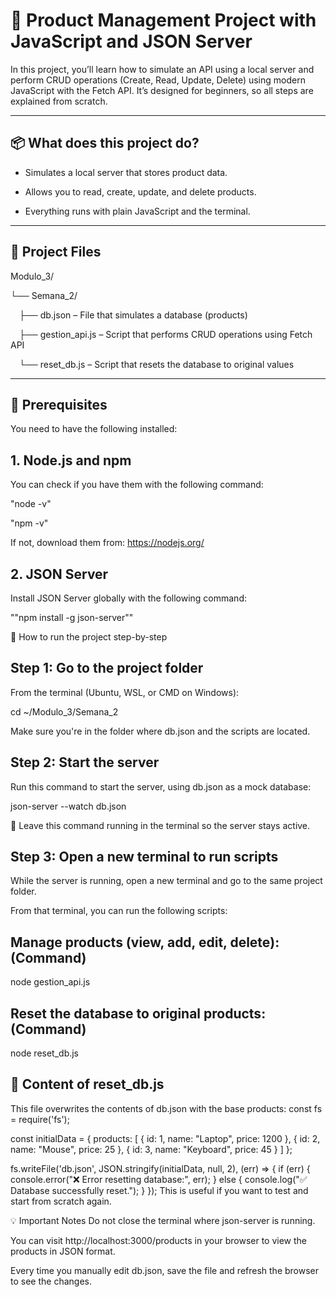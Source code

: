 # 🛒 Product Management Project with JavaScript and JSON Server
In this project, you’ll learn how to simulate an API using a local server and perform CRUD operations (Create, Read, Update, Delete) using modern JavaScript with the Fetch API.
It’s designed for beginners, so all steps are explained from scratch.

---

## 📦 What does this project do?
- Simulates a local server that stores product data.

- Allows you to read, create, update, and delete products.

- Everything runs with plain JavaScript and the terminal.

---

## 📁 Project Files
Modulo_3/

└── Semana_2/

 ├── db.json – File that simulates a database (products)
 
 ├── gestion_api.js – Script that performs CRUD operations using Fetch API
 
 └── reset_db.js – Script that resets the database to original values

---

## 🔧 Prerequisites
You need to have the following installed:

## 1. Node.js and npm
You can check if you have them with the following command:

"node -v"

"npm -v"

If not, download them from: https://nodejs.org/

## 2. JSON Server
Install JSON Server globally with the following command:

""npm install -g json-server""

🚀 How to run the project step-by-step
## Step 1: Go to the project folder
From the terminal (Ubuntu, WSL, or CMD on Windows):

cd ~/Modulo_3/Semana_2

Make sure you're in the folder where db.json and the scripts are located.

## Step 2: Start the server
Run this command to start the server, using db.json as a mock database:

json-server --watch db.json

🔁 Leave this command running in the terminal so the server stays active.

## Step 3: Open a new terminal to run scripts
While the server is running, open a new terminal and go to the same project folder.

From that terminal, you can run the following scripts:

## Manage products (view, add, edit, delete):(Command)
node gestion_api.js

## Reset the database to original products: (Command)
node reset_db.js

## 📄 Content of reset_db.js
This file overwrites the contents of db.json with the base products:
const fs = require('fs');

const initialData = {
  products: [
    { id: 1, name: "Laptop", price: 1200 },
    { id: 2, name: "Mouse", price: 25 },
    { id: 3, name: "Keyboard", price: 45 }
  ]
};

fs.writeFile('db.json', JSON.stringify(initialData, null, 2), (err) => {
  if (err) {
    console.error("❌ Error resetting database:", err);
  } else {
    console.log("✅ Database successfully reset.");
  }
});
This is useful if you want to test and start from scratch again.

💡 Important Notes
Do not close the terminal where json-server is running.

You can visit http://localhost:3000/products in your browser to view the products in JSON format.

Every time you manually edit db.json, save the file and refresh the browser to see the changes.




